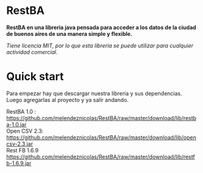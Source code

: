 RestBA
==========================

**RestBA en una libreria java pensada para acceder a los datos de la ciudad de buenos aires de una manera simple y flexible.**

*Tiene licencia MIT, por lo que esta libreria se puede utilizar para cualquier actividad comercial.*


Quick start
==========================
Para empezar hay que descargar nuestra libreria y sus dependencias. Luego agregarlas al proyecto y ya salir andando.

RestBA 1.0 :  https://github.com/melendeznicolas/RestBA/raw/master/download/lib/restba-1.0.jar <br>
Open CSV 2.3: https://github.com/melendeznicolas/RestBA/raw/master/download/lib/opencsv-2.3.jar <br>
Rest FB 1.6.9 https://github.com/melendeznicolas/RestBA/raw/master/download/lib/restfb-1.6.9.jar <br>
